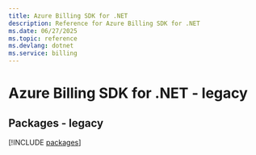 ```yaml
---
title: Azure Billing SDK for .NET
description: Reference for Azure Billing SDK for .NET
ms.date: 06/27/2025
ms.topic: reference
ms.devlang: dotnet
ms.service: billing
---
```

# Azure Billing SDK for .NET - legacy
## Packages - legacy
[!INCLUDE [packages](billing-index.md)]